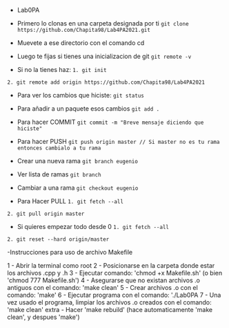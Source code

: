 - Lab0PA
- Primero lo clonas en una carpeta designada por ti
`git clone https://github.com/Chapita98/Lab4PA2021.git`

- Muevete a ese directorio con el comando cd

- Luego te fijas si tienes una inicializacion de git
`git remote -v`

- Si no la tienes haz:
`1. git init`

`2. git remote add origin https://github.com/Chapita98/Lab4PA2021`

- Para ver los cambios que hiciste:
`git status`

- Para añadir a un paquete esos cambios
`git add .`

- Para hacer COMMIT
`git commit -m "Breve mensaje diciendo que hiciste"`

- Para hacer PUSH
`git push origin master // Si master no es tu rama entonces cambialo a tu rama`

- Crear una nueva rama
`git branch eugenio`

- Ver lista de ramas
`git branch`

- Cambiar a una rama
`git checkout eugenio`

- Para Hacer PULL
`1. git fetch --all`

`2. git pull origin master`

- Si quieres empezar todo desde 0
`1. git fetch --all`

`2. git reset --hard origin/master`

-Instrucciones para uso de archivo Makefile

1 - Abrir la terminal como root
2 - Posicionarse en la carpeta donde estar los archivos .cpp y .h
3 - Ejecutar comando:    'chmod +x Makefile.sh'     (o bien    'chmod 777 Makefile.sh')
4 - Asegurarse que no existan archivos .o antiguos con el comando:    'make clean'
5 - Crear archivos .o con el comando:    'make'
6 - Ejecutar programa con el comando:    './Lab0PA
7 - Una vez usado el programa, limpiar los archivos .o creados con el comando:    'make clean'
extra - Hacer 'make rebuild' (hace automaticamente  'make clean', y despues 'make')
